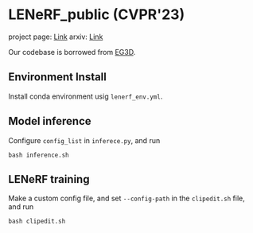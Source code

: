 # LENeRF_public (CVPR'23)

project page: [Link](https://lenerf.github.io/)
arxiv: [Link](https://arxiv.org/abs/2306.12570)




Our codebase is borrowed from [EG3D](https://github.com/NVlabs/eg3d).

## Environment Install
Install conda environment usig `lenerf_env.yml`.

## Model inference
Configure `config_list` in `inferece.py`, and run 

```
bash inference.sh
```

## LENeRF training
Make a custom config file, and set `--config-path` in the `clipedit.sh` file, and run 
```
bash clipedit.sh
```


